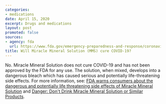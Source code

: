 ```yaml
---
categories:
- medications
date: April 15, 2020
excerpt: Drugs and medications
layout: post
promoted: false
sources:
- agency: fda
  url: https://www.fda.gov/emergency-preparedness-and-response/coronavirus-disease-2019-covid-19/coronavirus-disease-2019-covid-19-frequently-asked-questions
title: Will Miracle Mineral Solution (MMS) cure COVID-19?
---
```


No. Miracle Mineral Solution does not cure COVID-19 and has not been approved by the FDA for any use. The solution, when mixed, develops into a dangerous bleach which has caused serious and potentially life-threatening side effects. For more information, see: [FDA warns consumers about the dangerous and potentially life threatening side effects of Miracle Mineral Solution](https://www.fda.gov/news-events/press-announcements/fda-warns-consumers-about-dangerous-and-potentially-life-threatening-side-effects-miracle-mineral) and [Danger: Don't Drink Miracle Mineral Solution or Similar Products](https://www.fda.gov/consumers/consumer-updates/danger-dont-drink-miracle-mineral-solution-or-similar-products).
